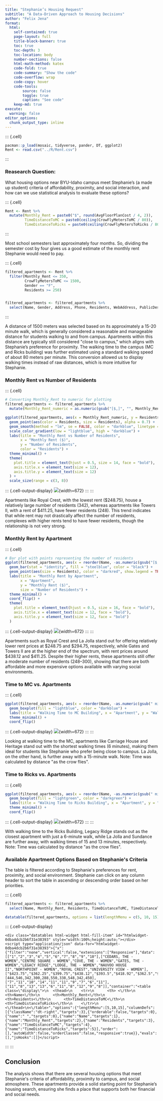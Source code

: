 ```yaml
---
title: "Stephanie’s Housing Request"
subtitle: "A Data-Driven Approach to Housing Decisions"
author: "Felix Jena"
format:
  html:
    self-contained: true
    page-layout: full
    title-block-banner: true
    toc: true
    toc-depth: 3
    toc-location: body
    number-sections: false
    html-math-method: katex
    code-fold: true
    code-summary: "Show the code"
    code-overflow: wrap
    code-copy: hover
    code-tools:
        source: false
        toggle: true
        caption: "See code"
    keep-md: true 
execute: 
  warning: false
editor_options: 
  chunk_output_type: inline
---
```



::: {.cell}

```{.r .cell-code}
pacman::p_load(mosaic, tidyverse, pander, DT, ggplot2)
Rent <- read.csv("../R/Rent.csv")
```
:::



### Reasearch Question:
What housing options near BYU-Idaho campus meet Stephanie’s (a made up student) criteria of affordability, proximity, and social interaction, and how can we use statistical analysis to evaluate these options?





::: {.cell}

```{.r .cell-code}
Rent <- Rent %>%
  mutate(Monthly_Rent = paste0("$", round(AvgFloorPlanCost / 4, 2)), 
         TimeDistanceToMC = paste0(ceiling(CrowFlyMetersToMC / 80)),
         TimeDistanceToRicks = paste0(ceiling(CrowFlyMetersToRicks / 80)))
```
:::


Most school semesters last approximately four months. So, dividing the semester cost by four gives us a good estimate of the monthly rent Stephanie would need to pay. 



::: {.cell}

```{.r .cell-code}
filtered_apartments <- Rent %>%
  filter(Monthly_Rent <= 350,     
         CrowFlyMetersToMC <= 1500,
         Gender == "F",
         Residents >= 250)


filtered_apartments <- filtered_apartments %>%
  select(Name, Gender, Address, Phone, Residents, WebAddress, PublicDescription, Monthly_Rent, TimeDistanceToMC, TimeDistanceToRicks)
```
:::


A distance of 1500 meters was selected based on its approximately a 15-20 minute walk, which is generally considered a reasonable and manageable distance for students walking to and from campus. Apartments within this distance are typically still considered "close to campus," which aligns with Stephanie’s preference for proximity. 
The walking time to the campus (MC and Ricks building) was further estimated using a standard walking speed of about 80 meters per minute. This conversion allowed us to display walking times instead of raw distances, which is more intuitive for Stephanie.


### Monthly Rent vs Number of Residents



::: {.cell}

```{.r .cell-code}
# Converting Monthly_Rent to numeric for plotting
filtered_apartments <- filtered_apartments %>%
  mutate(Monthly_Rent_numeric = as.numeric(gsub("[$,]", "", Monthly_Rent)))

ggplot(filtered_apartments, aes(x = Monthly_Rent_numeric, y = Residents)) +
  geom_point(aes(color = Residents, size = Residents), alpha = 0.7) +
  geom_smooth(method = "lm", se = FALSE, color = "darkblue", linetype = "dashed") +
  scale_color_gradient(low = "lightblue", high = "darkblue") +
  labs(title = "Monthly Rent vs Number of Residents",
       x = "Monthly Rent ($)",
       y = "Number of Residents",
       color = "Residents") +
  theme_minimal() +
  theme(
    plot.title = element_text(hjust = 0.5, size = 14, face = "bold"),
    axis.title.x = element_text(size = 12),
    axis.title.y = element_text(size = 12)
  ) +
  scale_size(range = c(3, 8))
```

::: {.cell-output-display}
![](Stephanie_housing_request_files/figure-html/unnamed-chunk-4-1.png){width=672}
:::
:::


Apartments like Royal Crest, with the lowest rent ($248.75), house a relatively large number of residents (342), whereas apartments like Towers II, with a rent of $411.25, have fewer residents (248). This trend indicates that while rent may not drastically affect the number of residents, complexes with higher rents tend to have fewer residents, though the relationship is not very strong.

### Monthly Rent by Apartment



::: {.cell}

```{.r .cell-code}
# Bar plot with points representing the number of residents
ggplot(filtered_apartments, aes(x = reorder(Name, -as.numeric(gsub("[$,]", "", Monthly_Rent))), y = as.numeric(gsub("[$,]", "", Monthly_Rent)))) +
  geom_bar(stat = "identity", fill = "steelblue", color = "black") +
  geom_point(aes(size = Residents), color = "darkred", show.legend = TRUE) +
  labs(title = "Monthly Rent by Apartment", 
       x = "Apartment", 
       y = "Monthly Rent ($)", 
       size = "Number of Residents") +
  theme_minimal() +
  coord_flip() +
  theme(
    plot.title = element_text(hjust = 0.5, size = 16, face = "bold"),
    axis.title.x = element_text(size = 12, face = "bold"),
    axis.title.y = element_text(size = 12, face = "bold")
  )
```

::: {.cell-output-display}
![](Stephanie_housing_request_files/figure-html/unnamed-chunk-5-1.png){width=672}
:::
:::


Apartments such as Royal Crest and La Jolla stand out for offering relatively lower rent prices at $248.75 and $294.75, respectively, while Gates and Towers II are at the higher end of the spectrum, with rent prices around $438.12 and $411.25. Despite their higher rents, these apartments still offer a moderate number of residents (248–300), showing that there are both affordable and more expensive options available with varying social environments.

### Time to MC vs. Apartments



::: {.cell}

```{.r .cell-code}
ggplot(filtered_apartments, aes(x = reorder(Name, -as.numeric(gsub(" minutes", "", TimeDistanceToMC))), y = as.numeric(gsub(" minutes", "", TimeDistanceToMC)))) +
  geom_boxplot(fill = "lightblue", color = "darkblue") +
  labs(title = "Walking Time to MC Building", x = "Apartment", y = "Walking Time (minutes)") +
  theme_minimal() +
  coord_flip()
```

::: {.cell-output-display}
![](Stephanie_housing_request_files/figure-html/unnamed-chunk-6-1.png){width=672}
:::
:::


Looking at walking time to the MC, apartments like Carriage House and Heritage stand out with the shortest walking times (6 minutes), making them ideal for students like Stephanie who prefer being close to campus. La Jolla, on the other hand, is further away with a 15-minute walk. Note: Time was calculated by distance "as the crow flies".

### Time to Ricks vs. Apartments



::: {.cell}

```{.r .cell-code}
ggplot(filtered_apartments, aes(x = reorder(Name, -as.numeric(gsub(" minutes", "", TimeDistanceToRicks))), y = as.numeric(gsub(" minutes", "", TimeDistanceToRicks)))) +
  geom_boxplot(fill = "lightgreen", color = "darkgreen") +
  labs(title = "Walking Time to Ricks Building", x = "Apartment", y = "Walking Time (minutes)") +
  theme_minimal() +
  coord_flip()
```

::: {.cell-output-display}
![](Stephanie_housing_request_files/figure-html/unnamed-chunk-7-1.png){width=672}
:::
:::


With walking time to the Ricks Building, Legacy Ridge stands out as the closest apartment with just a 6-minute walk, while La Jolla and Sundance are further away, with walking times of 15 and 13 minutes, respectively.  Note: Time was calculated by distance "as the crow flies".


### Available Apartment Options Based on Stephanie's Criteria
The table is filtered according to Stephanie's preferences for rent, proximity, and social environment. Stephanie can click on any column header to sort the table in ascending or descending order based on her priorities.




::: {.cell}

```{.r .cell-code}
filtered_apartments <- filtered_apartments %>%
  select(Name, Monthly_Rent, Residents, TimeDistanceToMC, TimeDistanceToRicks)

datatable(filtered_apartments, options = list(lengthMenu = c(5, 10, 15)), extensions = "Responsive")
```

::: {.cell-output-display}


```{=html}
<div class="datatables html-widget html-fill-item" id="htmlwidget-0dba4dcb2b6f31e38393" style="width:100%;height:auto;"></div>
<script type="application/json" data-for="htmlwidget-0dba4dcb2b6f31e38393">{"x":{"filter":"none","vertical":false,"extensions":["Responsive"],"data":[["1","2","3","4","5","6","7","8","9","10"],["CEDARS, THE - WOMEN","CENTRE SQUARE - WOMEN","COVE, THE - WOMEN","GATES, THE - WOMEN","LEGACY RIDGE","LODGE, THE - WOMEN","NAUVOO HOUSE II","NORTHPOINT - WOMEN","ROYAL CREST","UNIVERSITY VIEW - WOMEN"],["$423.75","$362.25","$399.75","$438.12","$393.5","$418.92","$362.5","$399.75","$248.75","$337.5"],[444,546,342,300,288,550,338,548,342,450],["7","11","10","14","11","11","9","7","6","11"],["11","8","13","13","6","11","8","12","9","8"]],"container":"<table class=\"display\">\n  <thead>\n    <tr>\n      <th> <\/th>\n      <th>Name<\/th>\n      <th>Monthly_Rent<\/th>\n      <th>Residents<\/th>\n      <th>TimeDistanceToMC<\/th>\n      <th>TimeDistanceToRicks<\/th>\n    <\/tr>\n  <\/thead>\n<\/table>","options":{"lengthMenu":[5,10,15],"columnDefs":[{"className":"dt-right","targets":3},{"orderable":false,"targets":0},{"name":" ","targets":0},{"name":"Name","targets":1},{"name":"Monthly_Rent","targets":2},{"name":"Residents","targets":3},{"name":"TimeDistanceToMC","targets":4},{"name":"TimeDistanceToRicks","targets":5}],"order":[],"autoWidth":false,"orderClasses":false,"responsive":true}},"evals":[],"jsHooks":[]}</script>
```


:::
:::


## Conclusion

The analysis shows that there are several housing options that meet Stephanie's criteria of affordability, proximity to campus, and social atmosphere. These apartments provide a solid starting point for Stephanie’s housing search, ensuring she finds a place that supports both her financial and social needs.




